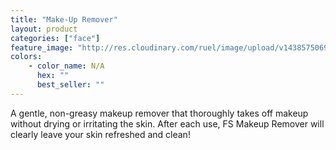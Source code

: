```yaml
---
title: "Make-Up Remover"
layout: product
categories: ["face"]
feature_image: "http://res.cloudinary.com/ruel/image/upload/v1438575069/fs/Makeup_remover_P1016026-.jpg"
colors:
    - color_name: N/A
      hex: ""
      best_seller: ""
---
```

A gentle, non-greasy makeup remover that thoroughly takes off makeup without drying or irritating the skin. After each use, FS Makeup Remover will clearly leave your skin refreshed and clean! 